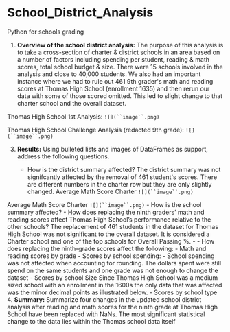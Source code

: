 # School_District_Analysis
Python for schools grading 

1.  **Overview of the school district analysis:** 
The purpose of this analysis is to take a cross-section of charter & district schools in an area based on a number of factors including spending per student, reading & math scores, total school budget & size. There were 15 schools involved in the analysis and close to 40,000 students. We also had an important instance where we had to rule out 461 9th grader's math and reading scores at Thomas High School (enrollment 1635) and then rerun our data with some of those scored omitted. This led to slight change to that charter school and the overall dataset. 

Thomas High School 1st Analysis:
`![](``image``.png)`

Thomas High School Challenge Analysis (redacted 9th grade):
`![](``image``.png)`
    
3.  **Results:**  Using bulleted lists and images of DataFrames as support, address the following questions.
    
    -   How is the district summary affected? The district summary was not signifcantly affected by the removal of 461 student's scores. There are different numbers in the charter row but they are only slightly changed.
Average Math Score Charter
`![](``image``.png)`

Average Math Score Charter
`![](``image``.png)`
    -   How is the school summary affected?
    -   How does replacing the ninth graders’ math and reading scores affect Thomas High School’s performance relative to the other schools? The replacement of 461 students in the dataset for Thomas High School was not significant to the overall dataset. It is considered a Charter school and one of the top schools for Overall Passing %. 
    - 
    -   How does replacing the ninth-grade scores affect the following:
        -   Math and reading scores by grade
        -   Scores by school spending: 
        -  School spending was not affected when accounting for rounding. The dollars spent were still spend on the same students and one grade was not enough to change the dataset
        -  Scores by school Size
       Since Thomas High School was a medium sized school with an enrollment in the 1600s the only data that was affected was the minor decimal points as illustrated below. 
        - Scores by school type
4.  **Summary:**  Summarize four changes in the updated school district analysis after reading and math scores for the ninth grade at Thomas High School have been replaced with NaNs.
		The most significant statistical change to the data lies within the Thomas school data itself

